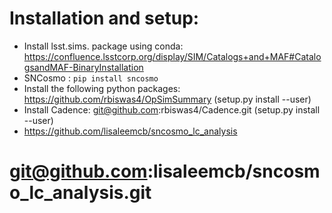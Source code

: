 # Installation and setup:

- Install lsst.sims. package using conda:
https://confluence.lsstcorp.org/display/SIM/Catalogs+and+MAF#CatalogsandMAF-BinaryInstallation
- SNCosmo : `pip install sncosmo`
- Install the following python packages:
https://github.com/rbiswas4/OpSimSummary (setup.py install --user)
- Install Cadence: git@github.com:rbiswas4/Cadence.git (setup.py install --user)
- https://github.com/lisaleemcb/sncosmo_lc_analysis 

# git@github.com:lisaleemcb/sncosmo_lc_analysis.git



